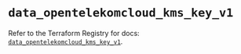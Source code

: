# `data_opentelekomcloud_kms_key_v1`

Refer to the Terraform Registry for docs: [`data_opentelekomcloud_kms_key_v1`](https://registry.terraform.io/providers/opentelekomcloud/opentelekomcloud/1.36.51/docs/data-sources/kms_key_v1).
